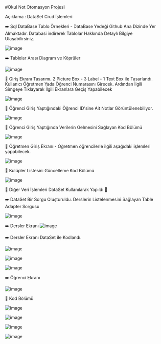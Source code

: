 #Okul Not Otomasyon Projesi

Açıklama : DataSet Crud İşlemleri

:arrow_right:  Sql DataBase Tablo Örnekleri - DataBase Yedeği Github Ana Dizinde Yer Almaktadır. Databasi indirerek Tablolar Hakkında Detaylı Bilgiye Ulaşabilirsiniz.

![image](https://user-images.githubusercontent.com/98838876/172165207-2af3eca5-ac26-4705-a233-844da85a7a44.png)


:arrow_right: Tablolar Arası Diagram ve Köprüler

![image](https://user-images.githubusercontent.com/98838876/172165351-9ef3b1ac-f754-4a82-83c3-828f49742745.png)


:high_brightness: Giriş Ekranı Tasarımı. 2 Picture Box - 3 Label - 1 Text Box ile Tasarlandı. Kullanıcı Öğretmen Yada Öğrenci Numarasını Girecek. Ardından İlgili Simgeye Tıklayarak İlgili Ekranlara Geçiş Yapabilecek

![image](https://user-images.githubusercontent.com/98838876/172172353-07d7da24-e51b-4596-b380-5d1b798d89ff.png)


:high_brightness: Öğrenci Giriş Yaptığındaki Öğrenci ID'sine Ait Notlar Görüntülenebiliyor.

![image](https://user-images.githubusercontent.com/98838876/172560284-249f27d0-7075-4cee-a507-e79b477baa52.png)



:high_brightness: Öğrenci Giriş Yaptığında Verilerin Gelmesini Sağlayan Kod Bölümü 

![image](https://user-images.githubusercontent.com/98838876/172559887-18dc7ca2-6042-4b2c-b597-df237e5bfa48.png)


:high_brightness: Öğretmen Giriş Ekranı - Öğretmen öğrencilerle ilgili aşağıdaki işlemleri yapabilecek.

![image](https://user-images.githubusercontent.com/98838876/172555301-fe79d615-44ac-4d07-8a1c-abd686b0a9ea.png)

:high_brightness: Kulüpler Listesini Güncelleme Kod Bölümü

![image](https://user-images.githubusercontent.com/98838876/172607893-53734d00-9c87-4664-bb27-805c5f021921.png)

:high_brightness: Diğer Veri İşlemleri DataSet Kullanılarak Yapıldı :high_brightness:



:arrow_right: DataSet Bir Sorgu Oluşturuldu. Derslerin Listelenmesini Sağlayan Table Adapter Sorgusu

![image](https://user-images.githubusercontent.com/98838876/172621026-17b7e01a-cb1e-4ce8-b036-b6333c5f91ac.png)

:arrow_right: Dersler Ekranı 
![image](https://user-images.githubusercontent.com/98838876/172630344-378fd471-40d7-4787-b832-ed8bb7161b36.png)

:arrow_right: Dersler Ekranı DataSet ile Kodlandı. 

![image](https://user-images.githubusercontent.com/98838876/172630945-ac79a96c-4bd3-49a8-8097-994e433149bf.png)


![image](https://user-images.githubusercontent.com/98838876/172630601-b5a4dac2-1fa1-4ac3-a903-e5db1465a544.png)
 
 ![image](https://user-images.githubusercontent.com/98838876/172630654-0118ebc9-c6c0-46b5-9765-f08921afc2a4.png)

:arrow_right: Öğrenci Ekranı 

![image](https://user-images.githubusercontent.com/98838876/172858526-5f6cafa1-4334-4ca8-95b3-9159be53fc6a.png)

:high_brightness: Kod Bölümü

![image](https://user-images.githubusercontent.com/98838876/173018825-dc16069d-ebd4-4443-b57a-b1441ca5a68a.png)


![image](https://user-images.githubusercontent.com/98838876/172858638-ac2b77d0-09a1-4eae-953f-e28c7ec88874.png)

![image](https://user-images.githubusercontent.com/98838876/172858698-455d9c53-c6dc-4e0b-bc94-b001ee442b39.png)

![image](https://user-images.githubusercontent.com/98838876/172858755-2dacb98e-b569-4146-aba4-6b78be2c1a60.png)
